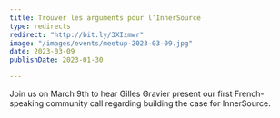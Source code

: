 ```yaml
---
title: Trouver les arguments pour l’InnerSource
type: redirects
redirect: "http://bit.ly/3XIzmwr"
image: "/images/events/meetup-2023-03-09.jpg"
date: 2023-03-09
publishDate: 2023-01-30

---
```


Join us on March 9th to hear Gilles Gravier present our first French-speaking community call regarding building the case for InnerSource.